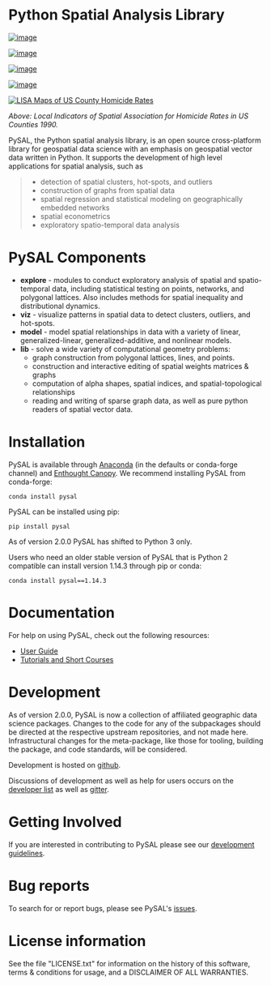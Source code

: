 Python Spatial Analysis Library
===============================

[![image](https://travis-ci.org/pysal/pysal.svg)](https://travis-ci.org/pysal)

[![image](https://coveralls.io/repos/pysal/pysal/badge.svg?branch=master)](https://coveralls.io/r/pysal/pysal?branch=master)

[![image](https://badges.gitter.im/pysal/pysal.svg)](https://gitter.im/pysal/pysal)

[![image](https://readthedocs.org/projects/pip/badge/?version=latest)](http://pysal.readthedocs.io/en/latest/index.html)

[![LISA Maps of US County Homicide Rates](https://farm2.staticflickr.com/1699/23937788493_1b9d147b9f_z.jpg)](http://nbviewer.ipython.org/urls/gist.githubusercontent.com/darribas/657e0568df7a63362762/raw/pysal_lisa_maps.ipynb)

*Above: Local Indicators of Spatial Association for Homicide Rates in US
Counties 1990.*

PySAL, the Python spatial analysis library, is an open source
cross-platform library for geospatial data science with an emphasis on
geospatial vector data written in Python. It supports the development of
high level applications for spatial analysis, such as

> -   detection of spatial clusters, hot-spots, and outliers
> -   construction of graphs from spatial data
> -   spatial regression and statistical modeling on geographically
>     embedded networks
> -   spatial econometrics
> -   exploratory spatio-temporal data analysis

PySAL Components
================

-   **explore** - modules to conduct exploratory analysis of spatial and spatio-temporal data, including statistical testing on points, networks, and
    polygonal lattices.  Also includes methods for spatial inequality and distributional dynamics.
-   **viz** - visualize patterns in spatial data to detect clusters,
    outliers, and hot-spots.
-   **model** - model spatial relationships in data with a variety of
    linear, generalized-linear, generalized-additive, and nonlinear
    models.
-   **lib** - solve a wide variety of computational geometry problems:
    -   graph construction from polygonal lattices, lines, and points.
    -   construction and interactive editing of spatial weights matrices
        & graphs
    -   computation of alpha shapes, spatial indices, and
        spatial-topological relationships
    -   reading and writing of sparse graph data, as well as pure python
        readers of spatial vector data.

Installation
============

PySAL is available through
[Anaconda](https://www.continuum.io/downloads) (in the defaults or
conda-forge channel) and [Enthought
Canopy](https://www.enthought.com/products/canopy/). We recommend
installing PySAL from conda-forge:

``` {.sourceCode .bash}
conda install pysal
```

PySAL can be installed using pip:

``` {.sourceCode .bash}
pip install pysal
```

As of version 2.0.0 PySAL has shifted to Python 3 only.

Users who need an older stable version of PySAL that is Python 2
compatible can install version 1.14.3 through pip or conda:

``` {.sourceCode .bash}
conda install pysal==1.14.3
```

Documentation
=============

For help on using PySAL, check out the following resources:

-   [User
    Guide](http://pysal.readthedocs.org/en/latest/users/index.html)
-   [Tutorials and Short
    Courses](https://github.com/pysal/notebooks/blob/master/courses.md)

Development
===========

As of version 2.0.0, PySAL is now a collection of affiliated geographic
data science packages. Changes to the code for any of the subpackages
should be directed at the respective upstream repositories, and not made
here. Infrastructural changes for the meta-package, like those for
tooling, building the package, and code standards, will be considered.

Development is hosted on [github](https://github.com/pysal/pysal).

Discussions of development as well as help for users occurs on the
[developer list](http://groups.google.com/group/pysal-dev) as well as
[gitter](https://gitter.im/pysal/pysal?).

Getting Involved
================

If you are interested in contributing to PySAL please see our
[development guidelines](https://github.com/pysal/pysal/wiki).

Bug reports
===========

To search for or report bugs, please see PySAL\'s
[issues](http://github.com/pysal/pysal/issues).

License information
===================

See the file \"LICENSE.txt\" for information on the history of this
software, terms & conditions for usage, and a DISCLAIMER OF ALL
WARRANTIES.
